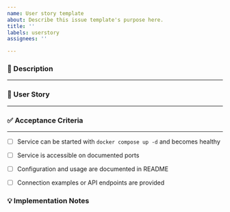 ```yaml
---
name: User story template
about: Describe this issue template's purpose here.
title: ''
labels: userstory
assignees: ''

---
```


### 📝 Description
---
<!-- Summarize the problem or opportunity at a high level. -->


### 👤 User Story
---
<!-- Write the story in the format: As a [role], I want [goal], so that [benefit]. -->


### ✅ Acceptance Criteria
---
<!-- List the concrete conditions that must be met for this story to be complete. -->
- [ ] Service can be started with `docker compose up -d` and becomes healthy
- [ ] Service is accessible on documented ports
- [ ] Configuration and usage are documented in README
- [ ] Connection examples or API endpoints are provided


### 💡 Implementation Notes
<!-- Optional: add design references, constraints, or testing considerations. -->
